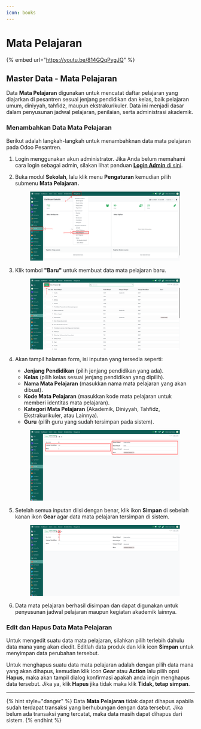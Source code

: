 ```yaml
---
icon: books
---
```


# Mata Pelajaran

{% embed url="https://youtu.be/814GQqPygJQ" %}

## Master Data - Mata Pelajaran

Data **Mata Pelajaran** digunakan untuk mencatat daftar pelajaran yang diajarkan di pesantren sesuai jenjang pendidikan dan kelas, baik pelajaran umum, diniyyah, tahfidz, maupun ekstrakurikuler. Data ini menjadi dasar dalam penyusunan jadwal pelajaran, penilaian, serta administrasi akademik.

### Menambahkan Data Mata Pelajaran

Berikut adalah langkah-langkah untuk menambahknan data mata pelajaran pada Odoo Pesantren.

1. Login menggunakan akun administrator. Jika Anda belum memahami cara login sebagai admin, silakan lihat panduan [**Login Admin** di sini](../../panduan-login/login-admin.md).
2.  Buka modul **Sekolah**, lalu klik menu **Pengaturan** kemudian pilih submenu **Mata Pelajaran.**

    <figure><img src="../../.gitbook/assets/images-268 (1).png" alt=""><figcaption></figcaption></figure>


3.  Klik tombol **"Baru"** untuk membuat data mata pelajaran baru.

    <figure><img src="../../.gitbook/assets/images-269.png" alt=""><figcaption></figcaption></figure>


4.  Akan tampil halaman form, isi inputan yang tersedia seperti:

    * **Jenjang Pendidikan** (pilih jenjang pendidikan yang ada).
    * **Kelas** (pilih kelas sesuai jenjang pendidikan yang dipilih).
    * **Nama Mata Pelajaran** (masukkan nama mata pelajaran yang akan dibuat).
    * **Kode Mata Pelajaran** (masukkan kode mata pelajaran untuk memberi identitas mata pelajaran).
    * **Kategori Mata Pelajaran** (Akademik, Diniyyah, Tahfidz, Ekstrakurikuler, atau Lainnya).
    * **Guru** (pilih guru yang sudah tersimpan pada sistem).

    <figure><img src="../../.gitbook/assets/images-270.png" alt=""><figcaption></figcaption></figure>


5.  Setelah semua inputan diisi dengan benar, klik ikon **Simpan** di sebelah kanan ikon **Gear** agar data mata pelajaran tersimpan di sistem.

    <figure><img src="../../.gitbook/assets/images-271.png" alt=""><figcaption></figcaption></figure>


6. Data mata pelajaran berhasil disimpan dan dapat digunakan untuk penyusunan jadwal pelajaran maupun kegiatan akademik lainnya.

### Edit dan Hapus Data Mata Pelajaran

Untuk mengedit suatu data mata pelajaran, silahkan pilih terlebih dahulu data mana yang akan diedit. Editlah data produk dan klik icon **Simpan** untuk menyimpan data perubahan tersebut.

Untuk menghapus suatu data mata pelajaran adalah dengan pilih data mana yang akan dihapus, kemudian klik icon **Gear** atau **Action** lalu pilih opsi **Hapus**, maka akan tampil dialog konfirmasi apakah anda ingin menghapus data tersebut. Jika ya, klik **Hapus** jika tidak maka klik **Tidak, tetap simpan**.

***

{% hint style="danger" %}
Data **Mata Pelajaran** tidak dapat dihapus apabila sudah terdapat transaksi yang berhubungan dengan data tersebut. Jika belum ada transaksi yang tercatat, maka data masih dapat dihapus dari sistem.
{% endhint %}
